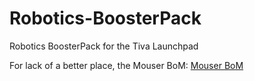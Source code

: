 Robotics-BoosterPack
====================

Robotics BoosterPack for the Tiva Launchpad

For lack of a better place, the Mouser BoM: 
[Mouser BoM](http://www.mouser.com/ProjectManager/ProjectDetail.aspx?AccessID=04738dc8be)
